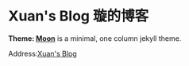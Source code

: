 # Xuan's Blog 璇的博客
 

**Theme: [Moon](https://taylantatli.github.io/Moon)** is a minimal, one column jekyll theme.

Address:[Xuan's Blog](https://xuanluokrystal.github.io/)



